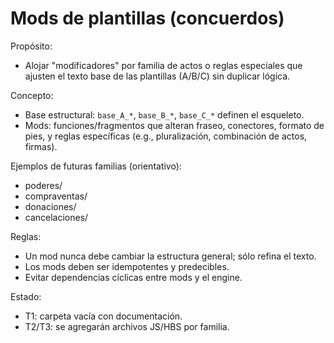 # Mods de plantillas (concuerdos)

Propósito:
- Alojar "modificadores" por familia de actos o reglas especiales que ajusten
  el texto base de las plantillas (A/B/C) sin duplicar lógica.

Concepto:
- Base estructural: `base_A_*`, `base_B_*`, `base_C_*` definen el esqueleto.
- Mods: funciones/fragmentos que alteran fraseo, conectores, formato de pies,
  y reglas específicas (e.g., pluralización, combinación de actos, firmas).

Ejemplos de futuras familias (orientativo):
- poderes/
- compraventas/
- donaciones/
- cancelaciones/

Reglas:
- Un mod nunca debe cambiar la estructura general; sólo refina el texto.
- Los mods deben ser idempotentes y predecibles.
- Evitar dependencias cíclicas entre mods y el engine.

Estado:
- T1: carpeta vacía con documentación.
- T2/T3: se agregarán archivos JS/HBS por familia.
